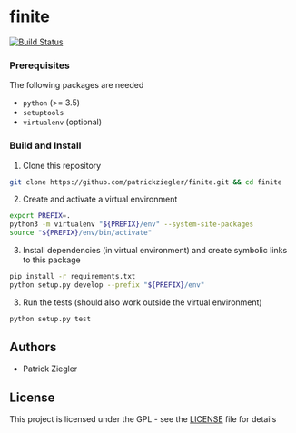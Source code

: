 # finite

[![Build Status](https://travis-ci.com/patrickziegler/finite.svg?branch=master)](https://travis-ci.com/patrickziegler/finite)

### Prerequisites

The following packages are needed

* `python` (>= 3.5)
* `setuptools`
* `virtualenv` (optional)

### Build and Install

1. Clone this repository
```bash
git clone https://github.com/patrickziegler/finite.git && cd finite
```

2. Create and activate a virtual environment
```bash
export PREFIX=.
python3 -m virtualenv "${PREFIX}/env" --system-site-packages
source "${PREFIX}/env/bin/activate"
```

3. Install dependencies (in virtual environment) and create symbolic links to this package
```bash
pip install -r requirements.txt
python setup.py develop --prefix "${PREFIX}/env"
```

3. Run the tests (should also work outside the virtual environment)
```bash
python setup.py test
```

## Authors

*  Patrick Ziegler

## License

This project is licensed under the GPL - see the [LICENSE](LICENSE) file for details
